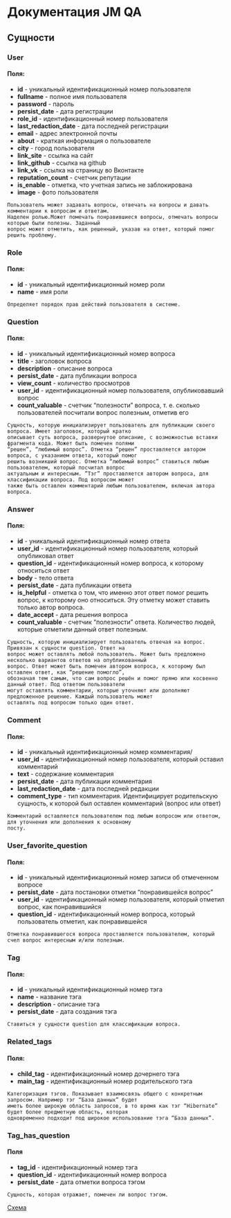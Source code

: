 # Документация JM QA

## Сущности

### User

#### Поля:

- **id** - уникальный идентификационный номер пользователя
- **fullname** - полное имя пользователя
- **password** - пароль
- **persist_date** - дата регистрации
- **role_id** - идентификационный номер пользователя
- **last_redaction_date** - дата последней регистрации
- **email** - адрес электронной почты
- **about** - краткая информация о пользователе
- **city** - город пользователя
- **link_site** - ссылка на сайт
- **link_github** - ссылка на github
- **link_vk** - ссылка на страницу во Вконтакте
- **reputation_count** - счетчик репутации
- **is_enable** - отметка, что учетная запись не заблокирована
- **image** - фото пользователя
```
Пользователь может задавать вопросы, отвечать на вопросы и давать комментарии к вопросам и ответам.
Наделен ролью.Может помечать понравившиеся вопросы, отмечать вопросы которые были полезны. Заданный
вопрос может отметить, как решенный, указав на ответ, который помог решить проблему.
```

### Role

#### Поля:

- **id** - уникальный идентификационный номер роли
- **name** - имя роли
```
Определяет порядок прав действий пользователя в системе.
```

### Question

#### Поля:

- **id** - уникальный идентификационный номер вопроса
- **title** - заголовок вопроса
- **description** - описание вопроса
- **persist_date** - дата публикации вопроса
- **view_count** - количество просмотров
- **user_id** - идентификационный номер пользователя, опубликовавший вопрос
- **count_valuable** - счетчик “полезности” вопроса, т. е. сколько пользователей посчитали вопрос полезным,
отметив его
```
Сущность, которую инициализирует пользователь для публикации своего вопроса. Имеет заголовок, который кратко 
описывает суть вопроса, развернутое описание, с возможностью вставки фрагмента кода. Может быть помечен полями
“решен”, “любимый вопрос”. Отметка “решен” проставляется автором вопроса, с указанием ответа, который помог
решить возникший вопрос. Отметка “любимый вопрос” ставиться любым пользователем, который посчитал вопрос
актуальным и интересным. ”Тэг” проставляется автором вопроса, для классификации вопроса. Под вопросом может
также быть оставлен комментарий любым пользователем, включая автора вопроса.
```

### Answer

#### Поля:

- **id** - уникальный идентификационный номер ответа
- **user_id** - идентификационный номер пользователя, который опубликовал ответ
- **question_id** - идентификационный номер вопроса, к которому относиться ответ
- **body** - тело ответа
- **persist_date** - дата публикации ответа
- **is_helpful** - отметка о том, что именно этот ответ помог решить вопрос, к которому оно относиться. Эту
отметку может ставить только автор вопроса.
- **date_accept** - дата решения вопроса
- **count_valuable** - счетчик “полезности” ответа. Количество людей, которые отметили данный ответ полезным.
```
Сущность, которую инициализирует пользователь отвечая на вопрос. Привязан к сущности question. Ответ на
вопрос может оставлять любой пользователь. Может быть предложено несколько вариантов ответов на опубликованный
вопрос. Ответ может быть помечен автором вопроса, к которому был оставлен ответ, как “решение помогло”,
обозначая тем самым, что сам вопрос решён и помог прямо или косвенно данный ответ. Под ответом пользователи
могут оставлять комментарии, которые уточняют или дополняют предложенное решение. Каждый пользователь может
оставлять под вопросом только один ответ.
```

### Comment

#### Поля:

- **id** - уникальный идентификационный номер комментария/
- **user_id** - идентификационный номер пользователя, который оставил комментарий
- **text** - содержание комментария
- **persist_date** - дата публикации комментария
- **last_redaction_date** - дата последней редакции
- **comment_type** - тип комментария. Идентифицирует родительскую сущность, к которой был оставлен комментарий
(вопрос или ответ)
```
Комментарий оставляется пользователем под любым вопросом или ответом, для уточнения или дополнения к основному
посту.
```

### User_favorite_question

#### Поля:

- **id** - уникальный идентификационный номер записи об отмеченном вопросе
- **persist_date** - дата постановки отметки “понравившейся вопрос”
- **user_id** - идентификационный номер пользователя, который отметил вопрос, как понравившийся
- **question_id** - идентификационный номер вопроса, который пользователь отметил, как понравившейся
```
Отметка понравившегося вопроса проставляется пользователем, который счел вопрос интересным и/или полезным.
```

### Tag

#### Поля:

- **id** - уникальный идентификационный номер тэга
- **name** - название тэга
- **description** - описание тэга
- **persist_date** - дата создания тэга
```
Ставиться у сущности question для классификации вопроса.
```

### Related_tags

#### Поля:

- **child_tag** - идентификационный номер дочернего тэга
- **main_tag** - идентификационный номер родительского тэга
```
Категоризация тэгов. Показывает взаимосвязь общего с конкретным запросом. Например тэг “База данных” будет
иметь более широкую область запросов, в то время как тэг “Hibernate” будет более предметную область, которая
одновременно подходит под широкое использование тэга “База данных”.
```

### Tag_has_question

#### Поля

- **tag_id** - идентификационный номер тэга
- **question_id** - идентификационный номер вопроса
- **persist_date** - дата отметки вопроса тэгом
```                                                  
Сущность, которая отражает, помечен ли вопрос тэгом.
```
[Схема](https://dbdiagram.io/d/5ea77c8839d18f5553fe515d)
